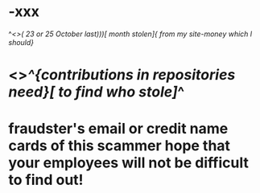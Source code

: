 # -xxx
^*<<Atom-Hello-seem like>>( 23 or 25 October last)))[ month stolen]{ from my site-money which l should}*
# <<have received for my >>*^{contributions in repositories need}[ to find who stole]*^

# fraudster's email or credit name cards of this scammer hope that your employees will not be difficult to find out!

